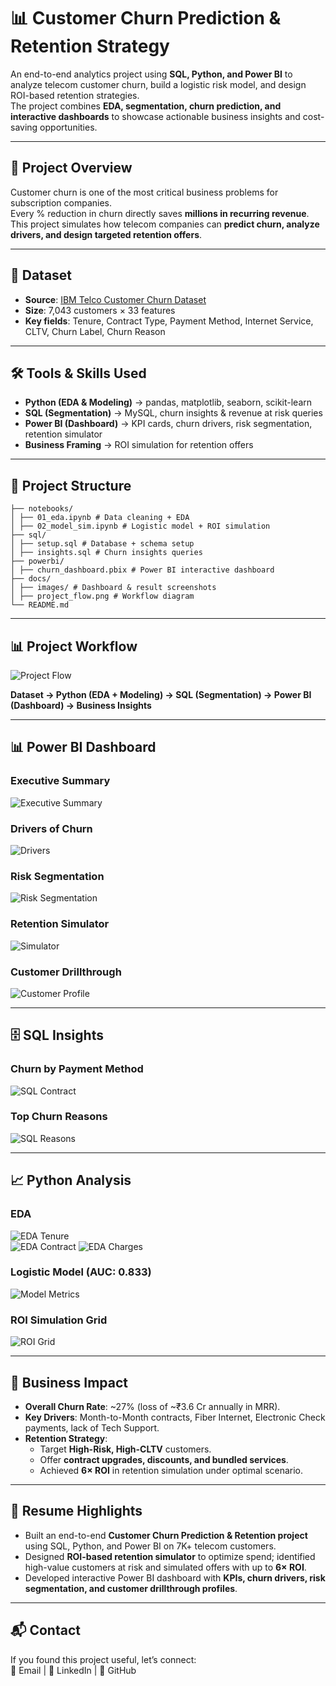# 📊 Customer Churn Prediction & Retention Strategy

An end-to-end analytics project using **SQL, Python, and Power BI** to analyze telecom customer churn, build a logistic risk model, and design ROI-based retention strategies.  
The project combines **EDA, segmentation, churn prediction, and interactive dashboards** to showcase actionable business insights and cost-saving opportunities.

---

## 📌 Project Overview
Customer churn is one of the most critical business problems for subscription companies.  
Every % reduction in churn directly saves **millions in recurring revenue**.  
This project simulates how telecom companies can **predict churn, analyze drivers, and design targeted retention offers**.

---

## 📂 Dataset
- **Source**: [IBM Telco Customer Churn Dataset](https://www.kaggle.com/blastchar/telco-customer-churn)  
- **Size**: 7,043 customers × 33 features  
- **Key fields**: Tenure, Contract Type, Payment Method, Internet Service, CLTV, Churn Label, Churn Reason  

---

## 🛠 Tools & Skills Used
- **Python (EDA & Modeling)** → pandas, matplotlib, seaborn, scikit-learn  
- **SQL (Segmentation)** → MySQL, churn insights & revenue at risk queries  
- **Power BI (Dashboard)** → KPI cards, churn drivers, risk segmentation, retention simulator  
- **Business Framing** → ROI simulation for retention offers  

---

## 📒 Project Structure
```
├── notebooks/
│ ├── 01_eda.ipynb # Data cleaning + EDA
│ ├── 02_model_sim.ipynb # Logistic model + ROI simulation
├── sql/
│ ├── setup.sql # Database + schema setup
│ ├── insights.sql # Churn insights queries
├── powerbi/
│ ├── churn_dashboard.pbix # Power BI interactive dashboard
├── docs/
│ ├── images/ # Dashboard & result screenshots
│ ├── project_flow.png # Workflow diagram
└── README.md
```

---

## 📊 Project Workflow
![Project Flow](docs/project_flow.png)

**Dataset → Python (EDA + Modeling) → SQL (Segmentation) → Power BI (Dashboard) → Business Insights**


---

## 📊 Power BI Dashboard

### Executive Summary
![Executive Summary](docs/images/dashboard_exec.png)

### Drivers of Churn
![Drivers](docs/images/dashboard_drivers.png)

### Risk Segmentation
![Risk Segmentation](docs/images/dashboard_risk.png)

### Retention Simulator
![Simulator](docs/images/dashboard_sim.png)

### Customer Drillthrough
![Customer Profile](docs/images/dashboard_customer.png)

---

## 🗄 SQL Insights

### Churn by Payment Method
![SQL Contract](docs/images/sql_payment.png)

### Top Churn Reasons
![SQL Reasons](docs/images/sql_reasons.png)



---

## 📈 Python Analysis

### EDA
![EDA Tenure](docs/images/eda_tenure.png)  
![EDA Contract](docs/images/eda_contract.png)
![EDA Charges](docs/images/eda_charges.png)

### Logistic Model (AUC: 0.833)
![Model Metrics](docs/images/model_metrics.png)

### ROI Simulation Grid
![ROI Grid](docs/images/roi_grid.png)

---

## 🔑 Business Impact
- **Overall Churn Rate**: ~27% (loss of ~₹3.6 Cr annually in MRR).  
- **Key Drivers**: Month-to-Month contracts, Fiber Internet, Electronic Check payments, lack of Tech Support.  
- **Retention Strategy**:  
  - Target **High-Risk, High-CLTV** customers.  
  - Offer **contract upgrades, discounts, and bundled services**.  
  - Achieved **6× ROI** in retention simulation under optimal scenario.  

---

## 📌 Resume Highlights
- Built an end-to-end **Customer Churn Prediction & Retention project** using SQL, Python, and Power BI on 7K+ telecom customers.  
- Designed **ROI-based retention simulator** to optimize spend; identified high-value customers at risk and simulated offers with up to **6× ROI**.  
- Developed interactive Power BI dashboard with **KPIs, churn drivers, risk segmentation, and customer drillthrough profiles**.  


---

## 📬 Contact
If you found this project useful, let’s connect:  
📧 Email | 💼 LinkedIn | 🐙 GitHub


